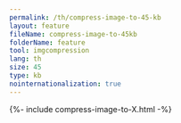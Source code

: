 ```yaml
---
permalink: /th/compress-image-to-45-kb
layout: feature
fileName: compress-image-to-45kb
folderName: feature
tool: imgcompression
lang: th
size: 45
type: kb
nointernationalization: true
---
```

{%- include compress-image-to-X.html -%}       
